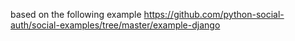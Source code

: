 <!-- SPDX-License-Identifier: Apache-2.0 -->
based on the following example
https://github.com/python-social-auth/social-examples/tree/master/example-django
